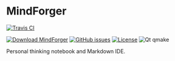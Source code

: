 # MindForger

[![Travis CI](https://travis-ci.org/dvorka/mindforger.any.svg?branch=master)](https://travis-ci.org/dvorka/mindforger.any)
<!-- [![Travis CI](https://img.shields.io/travis/dvorka/mindforger.svg?maxAge=360)](https://travis-ci.org/dvorka/mindforger) -->
[![Download MindForger](https://img.shields.io/sourceforge/dm/mindforger.svg)](https://sourceforge.net/projects/mindforger/files/latest/download)
[![GitHub issues](https://img.shields.io/github/issues/dvorka/mindforger.svg?maxAge=360)](https://github.com/dvorka/mindforger/issues)
[![License](https://img.shields.io/github/license/dvorka/mindforger.svg?maxAge=360000)](https://github.com/dvorka/mindforger/blob/master/LICENSE.md)
![Qt qmake](https://img.shields.io/badge/qt-qmake-green.svg)

Personal thinking notebook and Markdown IDE.
